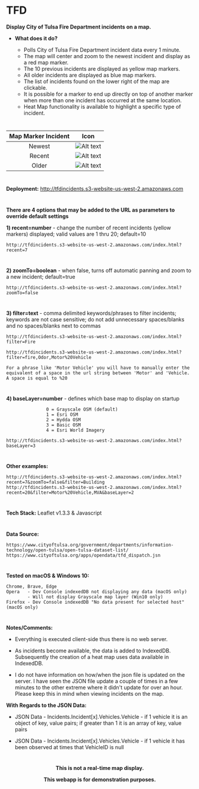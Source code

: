 # TFD   

**Display City of Tulsa Fire Department incidents on a map.**

* **What does it do?**

    * Polls City of Tulsa Fire Department incident data every 1 minute.
    * The map will center and zoom to the newest incident and display as a red map marker. 
    * The 10 previous incidents are displayed as yellow map markers.
    * All older incidents are displayed as blue map markers.
    * The list of incidents found on the lower right of the map are clickable.
    * It is possible for a marker to end up directly on top of another marker when more than one incident has occurred at the same location.
    * Heat Map functionality is available to highlight a specific type of incident.

#

| Map Marker Incident | Icon          |
|:-------------:|:-------------:|
| Newest | ![Alt text](http://tfdincidents.s3-website-us-west-2.amazonaws.com/images/marker-icon-red.png "Current Incident") |
| Recent | ![Alt text](http://tfdincidents.s3-website-us-west-2.amazonaws.com/images/marker-icon-yellow.png "Recent Incident") |
| Older | ![Alt text](http://tfdincidents.s3-website-us-west-2.amazonaws.com/images/marker-icon-blue.png "Older Incident") |

#
**Deployment:** http://tfdincidents.s3-website-us-west-2.amazonaws.com

#

**There are 4 options that may be added to the URL as parameters to override default settings**

**1) recent=number** - change the number of recent incidents (yellow markers) displayed; valid values are 1 thru 20; default=10

	http://tfdincidents.s3-website-us-west-2.amazonaws.com/index.html?recent=7
#
**2) zoomTo=boolean** - when false, turns off automatic panning and zoom to a new incident; default=true

	http://tfdincidents.s3-website-us-west-2.amazonaws.com/index.html?zoomTo=false
#
**3) filter=text** - comma delimited keywords/phrases to filter incidents; keywords are not case sensitive; do not add unnecessary spaces/blanks and no spaces/blanks next to commas

	http://tfdincidents.s3-website-us-west-2.amazonaws.com/index.html?filter=Fire

	http://tfdincidents.s3-website-us-west-2.amazonaws.com/index.html?filter=fire,Odor,Motor%20Vehicle

    For a phrase like 'Motor Vehicle' you will have to manually enter the equivalent of a space in the url string between 'Motor' and 'Vehicle.  A space is equal to %20
#
**4) baseLayer=number** - defines which base map to display on startup

                   0 = Grayscale OSM (default)
                   1 = Esri OSM
                   2 = Hydda OSM
                   3 = Basic OSM
                   4 = Esri World Imagery
                   
	http://tfdincidents.s3-website-us-west-2.amazonaws.com/index.html?baseLayer=3
#  
**Other examples:**

	http://tfdincidents.s3-website-us-west-2.amazonaws.com/index.html?recent=7&zoomTo=false&filter=Building
	http://tfdincidents.s3-website-us-west-2.amazonaws.com/index.html?recent=20&filter=Motor%20Vehicle,MVA&baseLayer=2

#

**Tech Stack:** Leaflet v1.3.3 & Javascript
#

**Data Source:**

	https://www.cityoftulsa.org/government/departments/information-technology/open-tulsa/open-tulsa-dataset-list/
	https://www.cityoftulsa.org/apps/opendata/tfd_dispatch.jsn
#
**Tested on macOS & Windows 10:** 

    Chrome, Brave, Edge 
    Opera   - Dev Console indexedDB not displaying any data (macOS only)
            - Will not display Grayscale map layer (Win10 only)
    Firefox - Dev Console indexedDB "No data present for selected host" (macOS only)


#

**Notes/Comments:**

* Everything is executed client-side thus there is no web server.

* As incidents become available, the data is added to IndexedDB.  Subsequently the creation of a heat map uses data available in IndexedDB.

* I do not have information on how/when the json file is updated on the server.  I have seen the JSON file update a couple of times in a few minutes to the other extreme where it didn't update for over an hour.  Please keep this in mind when viewing incidents on the map.  

**With Regards to the JSON Data:**

* JSON Data - Incidents.Incident[x].Vehicles.Vehicle - if 1 vehicle it is an object of key, value pairs; if greater than 1 it is an array of key, value pairs

* JSON Data - Incidents.Incident[x].Vehicles.Vehicle - if 1 vehicle it has been observed at times that VehicleID is null

#

**<p align="center">This is not a real-time map display.</p>**
**<p align="center">This webapp is for demonstration purposes.</p>**
